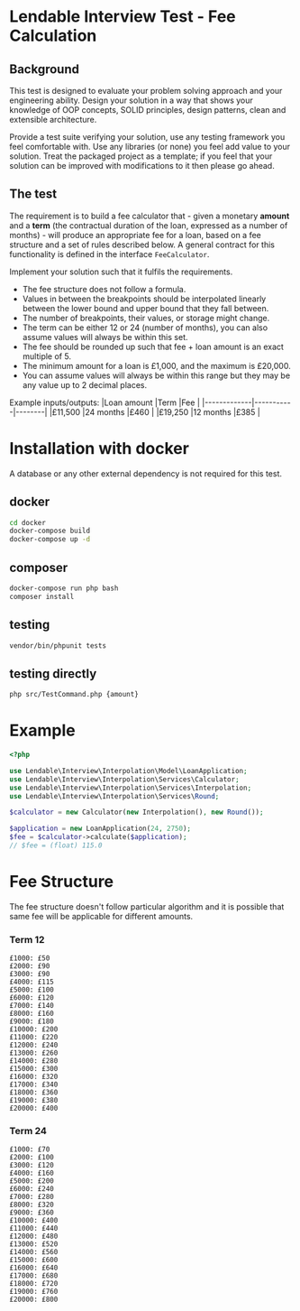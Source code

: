 Lendable Interview Test - Fee Calculation
=====

## Background

This test is designed to evaluate your problem solving approach and your engineering ability. Design your solution in a way that shows your knowledge of OOP concepts, SOLID principles, design patterns, clean and extensible architecture.

Provide a test suite verifying your solution, use any testing framework you feel comfortable with. Use any libraries (or none) you feel add value to your solution. Treat the packaged project as a template; if you feel that your solution can be improved with modifications to it then please go ahead.

## The test

The requirement is to build a fee calculator that - given a monetary **amount** and a **term** (the contractual duration of the loan, expressed as a number of months) - will produce an appropriate fee for a loan, based on a fee structure and a set of rules described below. A general contract for this functionality is defined in the interface `FeeCalculator`.

Implement your solution such that it fulfils the requirements.

- The fee structure does not follow a formula.
- Values in between the breakpoints should be interpolated linearly between the lower bound and upper bound that they fall between.
- The number of breakpoints, their values, or storage might change.
- The term can be either 12 or 24 (number of months), you can also assume values will always be within this set.
- The fee should be rounded up such that fee + loan amount is an exact multiple of 5.
- The minimum amount for a loan is £1,000, and the maximum is £20,000.
- You can assume values will always be within this range but they may be any value up to 2 decimal places.

Example inputs/outputs:
|Loan amount  |Term       |Fee     |
|-------------|-----------|--------|
|£11,500      |24 months  |£460    |
|£19,250      |12 months  |£385    |

# Installation with docker
A database or any other external dependency is not required for this test.
## docker
```bash
cd docker
docker-compose build
docker-compose up -d
``` 
## composer 
```bash
docker-compose run php bash
composer install
``` 
## testing 
```bash
vendor/bin/phpunit tests
``` 

## testing directly
```bash
php src/TestCommand.php {amount}
``` 
# Example
```php
<?php

use Lendable\Interview\Interpolation\Model\LoanApplication;
use Lendable\Interview\Interpolation\Services\Calculator;
use Lendable\Interview\Interpolation\Services\Interpolation;
use Lendable\Interview\Interpolation\Services\Round;

$calculator = new Calculator(new Interpolation(), new Round());

$application = new LoanApplication(24, 2750);
$fee = $calculator->calculate($application);
// $fee = (float) 115.0
```

# Fee Structure
The fee structure doesn't follow particular algorithm and it is possible that same fee will be applicable for different amounts.

### Term 12
```
£1000: £50
£2000: £90
£3000: £90
£4000: £115
£5000: £100
£6000: £120
£7000: £140
£8000: £160
£9000: £180
£10000: £200
£11000: £220
£12000: £240
£13000: £260
£14000: £280
£15000: £300
£16000: £320
£17000: £340
£18000: £360
£19000: £380
£20000: £400
```

### Term 24

```
£1000: £70
£2000: £100
£3000: £120
£4000: £160
£5000: £200
£6000: £240
£7000: £280
£8000: £320
£9000: £360
£10000: £400
£11000: £440
£12000: £480
£13000: £520
£14000: £560
£15000: £600
£16000: £640
£17000: £680
£18000: £720
£19000: £760
£20000: £800
```
